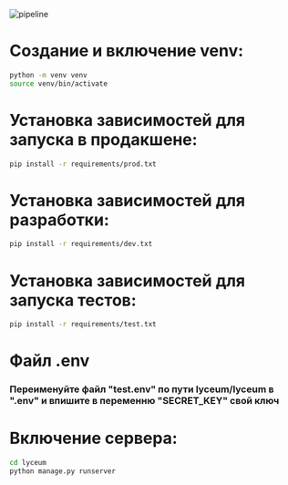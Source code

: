 ![pipeline](https://gitlab.crja72.ru/django_2023/students/144959-efimkafeed-47231/badges/main/pipeline.svg)

# Создание и включение venv:
```sh
python -m venv venv
source venv/bin/activate
```

# Установка зависимостей для запуска в продакшене:
```sh
pip install -r requirements/prod.txt
```

# Установка зависимостей для разработки:
```sh
pip install -r requirements/dev.txt
```

# Установка зависимостей для запуска тестов:
```sh
pip install -r requirements/test.txt
```

# Файл .env
### Переименуйте файл "test.env" по пути lyceum/lyceum в ".env" и впишите в переменню "SECRET_KEY" свой ключ

# Включение сервера:
```sh
cd lyceum
python manage.py runserver
```
